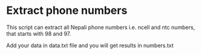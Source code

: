
# Extract phone numbers


This script can extract all Nepali phone numbers i.e. ncell and ntc numbers, that starts with 98 and 97.

Add your data in data.txt file and you will get results in numbers.txt